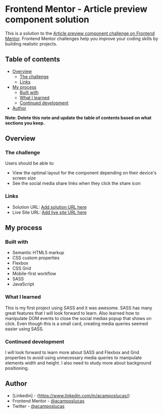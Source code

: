 # Frontend Mentor - Article preview component solution

This is a solution to the [Article preview component challenge on Frontend Mentor](https://www.frontendmentor.io/challenges/article-preview-component-dYBN_pYFT). Frontend Mentor challenges help you improve your coding skills by building realistic projects.

## Table of contents

- [Overview](#overview)
  - [The challenge](#the-challenge)
  - [Links](#links)
- [My process](#my-process)
  - [Built with](#built-with)
  - [What I learned](#what-i-learned)
  - [Continued development](#continued-development)
- [Author](#author)

**Note: Delete this note and update the table of contents based on what sections you keep.**

## Overview

### The challenge

Users should be able to:

- View the optimal layout for the component depending on their device's screen size
- See the social media share links when they click the share icon

### Links

- Solution URL: [Add solution URL here](https://your-solution-url.com)
- Live Site URL: [Add live site URL here](https://your-live-site-url.com)

## My process

### Built with

- Semantic HTML5 markup
- CSS custom properties
- Flexbox
- CSS Grid
- Mobile-first workflow
- SASS
- JavaScript

### What I learned

This is my first project using SASS and it was awesome. SASS has many great features that I will look forward to learn.
Also learned how to manipulate DOM events to close the social medias popup that shows on click.
Even though this is a small card, creating media queries seemed easier using SASS.

### Continued development

I will look forward to learn more about SASS and Flexbox and Grid properties to avoid using unnecessary media queries to manipulate elements width and height.
I also need to study more about background positioning.

## Author

- [Linkedin] - (https://www.linkedin.com/in/acamposlucas/)
- Frontend Mentor - [@acamposlucas](https://www.frontendmentor.io/profile/acamposlucas)
- Twitter - [@acamposlucas](https://www.twitter.com/acamposlucas)
